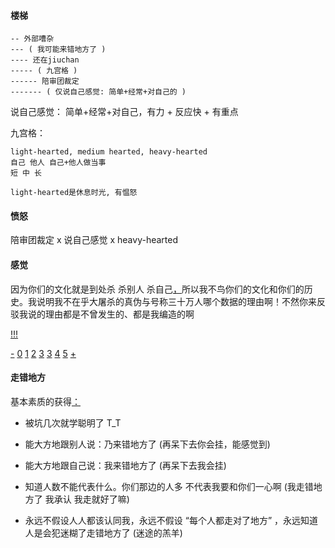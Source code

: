 
#### 楼梯
```
-- 外部嘈杂
--- ( 我可能来错地方了 )
---- 还在jiuchan
----- ( 九宫格 )
------ 陪审团裁定
------- ( 仅说自己感觉: 简单+经常+对自己的 )
```

说自己感觉：
简单+经常+对自己，有力 + 反应快 + 有重点

九宫格：
```
light-hearted, medium hearted, heavy-hearted
自己 他人 自己+他人做当事
短 中 长

light-hearted是休息时光, 有愠怒
```

#### 愤怒

陪审团裁定 x 说自己感觉 x heavy-hearted

#### 感觉

因为你们的文化就是到处杀 杀别人 杀自己[，](https://twitter.com/lihongkuan/status/870563959757303808#G-让3亿中国人送死当炮灰这件事情他和谁商量过)所以我不鸟你们的文化和你们的历史。我说明我不在乎大屠杀的真伪与号称三十万人哪个数据的理由啊！不然你来反驳我说的理由都是不曾发生的、都是我编造的啊

[!!!](https://twitter.com/renjianliechu/status/870662174384898048#我感觉自己来错地方了，但-当着陪审团-我必须说话，说自己的话)

[-](https://twitter.com/badiucao/status/858247424401317888#澳洲阿德莱德画家巴丢草) [0](https://github.com/7900ms/000nottheater_deserted_systemlibrary/blob/master/supplementary/chain-意图-毒狼.md#请大家记住这黑色的日子1234) [1](https://twitter.com/Suyutong/status/870645665189298176#公共话题之释放受害者) [2](https://twitter.com/Suyutong/status/870293770629206016#公共场合公共话题) [3](https://twitter.com/Suyutong/status/870238555913768960#警惕学生会) [3](https://github.com/7900ms/000nottheater_deserted_systemlibrary/blob/master/supplementary/term-Finder.md#警惕学生会) [4](https://www.youtube.com/watch?v=zy5tBC2rwe0#见死不救吃喝拉撒的动物.救护车!) [5](https://twitter.com/wurenhua/status/871939647064203265#追究屠杀者的责任，让屠杀者接受审判，受到应有的惩罚.清算)
[+](https://twitter.com/ItsLifeFact/status/871900828285718528#平衡一下)

#### 走错地方

基本素质的获得[：](https://github.com/7900ms/000nottheater_deserted_systemlibrary/blob/master/supplementary/term-Finder-你可能来错地方了.md)

- 被坑几次就学聪明了 T_T

- 能大方地跟别人说：乃来错地方了 (再呆下去你会挂，能感觉到)

- 能大方地跟自己说：我来错地方了 (再呆下去我会挂)

- 知道人数不能代表什么。你们那边的人多 不代表我要和你们一心啊 (我走错地方了 我承认 我走就好了嘛)

- 永远不假设人人都该认同我，永远不假设 “每个人都走对了地方” ，永远知道人是会犯迷糊了走错地方了 (迷途的羔羊)

